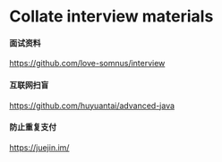 # Collate interview materials

#### 面试资料
https://github.com/love-somnus/interview

#### 互联网扫盲
https://github.com/huyuantai/advanced-java 

#### 防止重复支付
https://juejin.im/